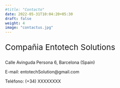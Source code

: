 ```yaml
---
#title: "Contacto"
date: 2022-05-31T10:04:20+05:30
draft: false
weight: 4
image: "contactus.jpg"
---
```



<div class = "entry-content" itemprop = "text">

<p style = "color: # 00a302; font-size: 26px" class = "has-text-color has-text-align-center"> Compañia Entotech Solutions </p>

<p style = "color: # 00a302" class = "has-text-color has-text-align-center has-medium-font-size"> Calle Avinguda Persona 6, Barcelona (Spain) </p>

<p style = "color: # 00a302" class = "has-text-color has-text-align-center has-medium-font-size"> E-mail: entotechSolution@gmail.com </p>

<p style = "color: # 00a302" class = "has-text-color has-text-align-center has-medium-font-size"> Teléfono: (+34) XXXXXXXX </p>
</div>
